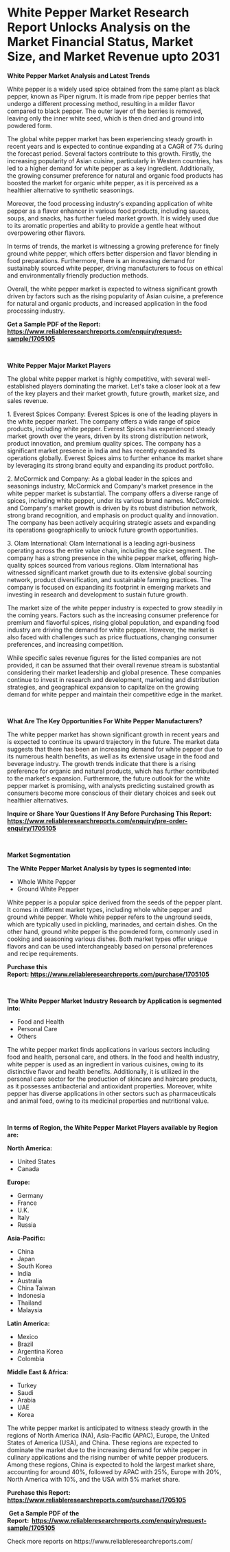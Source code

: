 <p><h1>White Pepper Market Research Report Unlocks Analysis on the Market Financial Status, Market Size, and Market Revenue upto 2031</h1></p><p><strong>White Pepper Market Analysis and Latest Trends</strong></p>
<p><p>White pepper is a widely used spice obtained from the same plant as black pepper, known as Piper nigrum. It is made from ripe pepper berries that undergo a different processing method, resulting in a milder flavor compared to black pepper. The outer layer of the berries is removed, leaving only the inner white seed, which is then dried and ground into powdered form.</p><p>The global white pepper market has been experiencing steady growth in recent years and is expected to continue expanding at a CAGR of 7% during the forecast period. Several factors contribute to this growth. Firstly, the increasing popularity of Asian cuisine, particularly in Western countries, has led to a higher demand for white pepper as a key ingredient. Additionally, the growing consumer preference for natural and organic food products has boosted the market for organic white pepper, as it is perceived as a healthier alternative to synthetic seasonings.</p><p>Moreover, the food processing industry's expanding application of white pepper as a flavor enhancer in various food products, including sauces, soups, and snacks, has further fueled market growth. It is widely used due to its aromatic properties and ability to provide a gentle heat without overpowering other flavors.</p><p>In terms of trends, the market is witnessing a growing preference for finely ground white pepper, which offers better dispersion and flavor blending in food preparations. Furthermore, there is an increasing demand for sustainably sourced white pepper, driving manufacturers to focus on ethical and environmentally friendly production methods.</p><p>Overall, the white pepper market is expected to witness significant growth driven by factors such as the rising popularity of Asian cuisine, a preference for natural and organic products, and increased application in the food processing industry.</p></p>
<p><strong>Get a Sample PDF of the Report:&nbsp; <a href="https://www.reliableresearchreports.com/enquiry/request-sample/1705105">https://www.reliableresearchreports.com/enquiry/request-sample/1705105</a></strong></p>
<p>&nbsp;</p>
<p><strong>White Pepper Major Market Players</strong></p>
<p><p>The global white pepper market is highly competitive, with several well-established players dominating the market. Let's take a closer look at a few of the key players and their market growth, future growth, market size, and sales revenue.</p><p>1. Everest Spices Company: Everest Spices is one of the leading players in the white pepper market. The company offers a wide range of spice products, including white pepper. Everest Spices has experienced steady market growth over the years, driven by its strong distribution network, product innovation, and premium quality spices. The company has a significant market presence in India and has recently expanded its operations globally. Everest Spices aims to further enhance its market share by leveraging its strong brand equity and expanding its product portfolio.</p><p>2. McCormick and Company: As a global leader in the spices and seasonings industry, McCormick and Company's market presence in the white pepper market is substantial. The company offers a diverse range of spices, including white pepper, under its various brand names. McCormick and Company's market growth is driven by its robust distribution network, strong brand recognition, and emphasis on product quality and innovation. The company has been actively acquiring strategic assets and expanding its operations geographically to unlock future growth opportunities.</p><p>3. Olam International: Olam International is a leading agri-business operating across the entire value chain, including the spice segment. The company has a strong presence in the white pepper market, offering high-quality spices sourced from various regions. Olam International has witnessed significant market growth due to its extensive global sourcing network, product diversification, and sustainable farming practices. The company is focused on expanding its footprint in emerging markets and investing in research and development to sustain future growth.</p><p>The market size of the white pepper industry is expected to grow steadily in the coming years. Factors such as the increasing consumer preference for premium and flavorful spices, rising global population, and expanding food industry are driving the demand for white pepper. However, the market is also faced with challenges such as price fluctuations, changing consumer preferences, and increasing competition.</p><p>While specific sales revenue figures for the listed companies are not provided, it can be assumed that their overall revenue stream is substantial considering their market leadership and global presence. These companies continue to invest in research and development, marketing and distribution strategies, and geographical expansion to capitalize on the growing demand for white pepper and maintain their competitive edge in the market.</p></p>
<p>&nbsp;</p>
<p><strong>What Are The Key Opportunities For White Pepper Manufacturers?</strong></p>
<p><p>The white pepper market has shown significant growth in recent years and is expected to continue its upward trajectory in the future. The market data suggests that there has been an increasing demand for white pepper due to its numerous health benefits, as well as its extensive usage in the food and beverage industry. The growth trends indicate that there is a rising preference for organic and natural products, which has further contributed to the market's expansion. Furthermore, the future outlook for the white pepper market is promising, with analysts predicting sustained growth as consumers become more conscious of their dietary choices and seek out healthier alternatives.</p></p>
<p><strong>Inquire or Share Your Questions If Any Before Purchasing This Report: <a href="https://www.reliableresearchreports.com/enquiry/pre-order-enquiry/1705105">https://www.reliableresearchreports.com/enquiry/pre-order-enquiry/1705105</a></strong></p>
<p>&nbsp;</p>
<p><strong>Market Segmentation</strong></p>
<p><strong>The White Pepper Market Analysis by types is segmented into:</strong></p>
<p><ul><li>Whole White Pepper</li><li>Ground White Pepper</li></ul></p>
<p><p>White pepper is a popular spice derived from the seeds of the pepper plant. It comes in different market types, including whole white pepper and ground white pepper. Whole white pepper refers to the unground seeds, which are typically used in pickling, marinades, and certain dishes. On the other hand, ground white pepper is the powdered form, commonly used in cooking and seasoning various dishes. Both market types offer unique flavors and can be used interchangeably based on personal preferences and recipe requirements.</p></p>
<p><strong>Purchase this Report:&nbsp;<a href="https://www.reliableresearchreports.com/purchase/1705105">https://www.reliableresearchreports.com/purchase/1705105</a></strong></p>
<p>&nbsp;</p>
<p><strong>The White Pepper Market Industry Research by Application is segmented into:</strong></p>
<p><ul><li>Food and Health</li><li>Personal Care</li><li>Others</li></ul></p>
<p><p>The white pepper market finds applications in various sectors including food and health, personal care, and others. In the food and health industry, white pepper is used as an ingredient in various cuisines, owing to its distinctive flavor and health benefits. Additionally, it is utilized in the personal care sector for the production of skincare and haircare products, as it possesses antibacterial and antioxidant properties. Moreover, white pepper has diverse applications in other sectors such as pharmaceuticals and animal feed, owing to its medicinal properties and nutritional value.</p></p>
<p>&nbsp;</p>
<p><strong>In terms of Region, the White Pepper Market Players available by Region are:</strong></p>
<p>
    <p> <strong> North America: </strong>
        <ul>
            <li>United States</li>
            <li>Canada</li>
        </ul>
        </p> 
    <p> <strong> Europe: </strong>
        <ul>
            <li>Germany</li>
            <li>France</li>
            <li>U.K.</li>
            <li>Italy</li>
            <li>Russia</li>
        </ul>
        </p> 
    <p> <strong> Asia-Pacific: </strong>
        <ul>
            <li>China</li>
            <li>Japan</li>
            <li>South Korea</li>
            <li>India</li>
            <li>Australia</li>
            <li>China Taiwan</li>
            <li>Indonesia</li>
            <li>Thailand</li>
            <li>Malaysia</li>
        </ul>
        </p> 
    <p> <strong> Latin America: </strong>
        <ul>
            <li>Mexico</li>
            <li>Brazil</li>
            <li>Argentina Korea</li>
            <li>Colombia</li>
        </ul>
        </p> 
    <p> <strong> Middle East & Africa: </strong>
        <ul>
            <li>Turkey</li>
            <li>Saudi</li>
            <li>Arabia</li>
            <li>UAE</li>
            <li>Korea</li>
        </ul>
    </p>
    </p>
<p><p>The white pepper market is anticipated to witness steady growth in the regions of North America (NA), Asia-Pacific (APAC), Europe, the United States of America (USA), and China. These regions are expected to dominate the market due to the increasing demand for white pepper in culinary applications and the rising number of white pepper producers. Among these regions, China is expected to hold the largest market share, accounting for around 40%, followed by APAC with 25%, Europe with 20%, North America with 10%, and the USA with 5% market share.</p></p>
<p><strong>Purchase this Report: <a href="https://www.reliableresearchreports.com/purchase/1705105">https://www.reliableresearchreports.com/purchase/1705105</a></strong></p>
<p>&nbsp;<strong>Get a Sample PDF of the Report:&nbsp;&nbsp;<a href="https://www.reliableresearchreports.com/enquiry/request-sample/1705105">https://www.reliableresearchreports.com/enquiry/request-sample/1705105</a></strong></p>
<p><strong></strong></p>
<p>Check more reports on https://www.reliableresearchreports.com/</p>